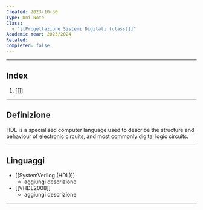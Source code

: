 ```yaml
---
Created: 2023-10-30
Type: Uni Note
Class:
  - "[[Progettazione Sistemi Digitali (class)]]"
Academic Year: 2023/2024
Related: 
Completed: false
---
```

---
## Index
1. [[]]

---
## Definizione
HDL is a specialised computer language used to describe the structure and behaviour of electronic circuits, and most commonly digital logic circuits.

---
## Linguaggi
- [[SystemVerilog (HDL)]]
	- aggiungi descrizione
- [[VHDL2008]]
	- aggiungi descrizione

---
